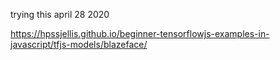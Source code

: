 trying this april 28 2020




https://hpssjellis.github.io/beginner-tensorflowjs-examples-in-javascript/tfjs-models/blazeface/

